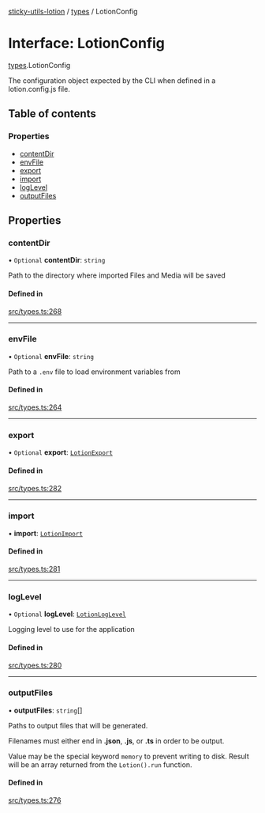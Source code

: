 [sticky-utils-lotion](../README.md) / [types](../modules/types.md) / LotionConfig

# Interface: LotionConfig

[types](../modules/types.md).LotionConfig

The configuration object expected by the CLI when defined in a lotion.config.js file.

## Table of contents

### Properties

- [contentDir](types.LotionConfig.md#contentdir)
- [envFile](types.LotionConfig.md#envfile)
- [export](types.LotionConfig.md#export)
- [import](types.LotionConfig.md#import)
- [logLevel](types.LotionConfig.md#loglevel)
- [outputFiles](types.LotionConfig.md#outputfiles)

## Properties

### contentDir

• `Optional` **contentDir**: `string`

Path to the directory where imported Files and Media will be saved

#### Defined in

[src/types.ts:268](https://github.com/sticky/sticky-utils-lotion/blob/cd80014/src/types.ts#L268)

___

### envFile

• `Optional` **envFile**: `string`

Path to a `.env` file to load environment variables from

#### Defined in

[src/types.ts:264](https://github.com/sticky/sticky-utils-lotion/blob/cd80014/src/types.ts#L264)

___

### export

• `Optional` **export**: [`LotionExport`](types.LotionExport.md)

#### Defined in

[src/types.ts:282](https://github.com/sticky/sticky-utils-lotion/blob/cd80014/src/types.ts#L282)

___

### import

• **import**: [`LotionImport`](types.LotionImport.md)

#### Defined in

[src/types.ts:281](https://github.com/sticky/sticky-utils-lotion/blob/cd80014/src/types.ts#L281)

___

### logLevel

• `Optional` **logLevel**: [`LotionLogLevel`](../enums/types.LotionLogLevel.md)

Logging level to use for the application

#### Defined in

[src/types.ts:280](https://github.com/sticky/sticky-utils-lotion/blob/cd80014/src/types.ts#L280)

___

### outputFiles

• **outputFiles**: `string`[]

Paths to output files that will be generated.

Filenames must either end in __.json__, __.js__, or __.ts__ in order to be output.

Value may be the special keyword `memory` to prevent writing to disk. Result will be an array returned from the `Lotion().run` function.

#### Defined in

[src/types.ts:276](https://github.com/sticky/sticky-utils-lotion/blob/cd80014/src/types.ts#L276)
